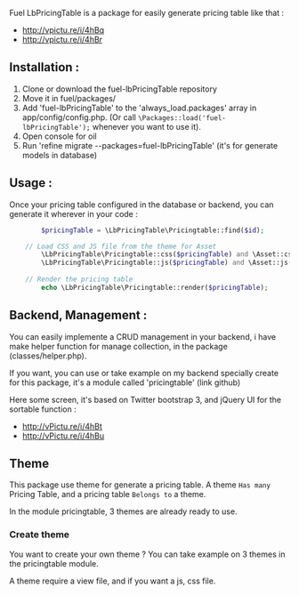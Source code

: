 Fuel LbPricingTable is a package for easily generate pricing table like that :

- http://vpictu.re/i/4hBq
- http://vpictu.re/i/4hBr

## Installation :

1. Clone or download the fuel-lbPricingTable repository
2. Move it in fuel/packages/
3. Add 'fuel-lbPricingTable' to the 'always_load.packages' array in app/config/config.php. (Or call `\Packages::load('fuel-lbPricingTable');` whenever you want to use it).
4. Open console for oil
5. Run 'refine migrate --packages=fuel-lbPricingTable' (it's for generate models in database)

## Usage :

Once your pricing table configured in the database or backend, you can generate it wherever in your code :

```php
        $pricingTable = \LbPricingTable\Pricingtable::find($id);

	// Load CSS and JS file from the theme for Asset        
        \LbPricingTable\Pricingtable::css($pricingTable) and \Asset::css(\LbPricingTable\Pricingtable::css($pricingTable), array(), 'layout', false);
        \LbPricingTable\Pricingtable::js($pricingTable) and \Asset::js(\LbPricingTable\Pricingtable::js($pricingTable), array(), 'js_bottom', false);
	
	// Render the pricing table
        echo \LbPricingTable\Pricingtable::render($pricingTable);
```

## Backend, Management :

You can easily implemente a CRUD management in your backend, i have make helper function for manage collection, in the package (classes/helper.php).

If you want, you can use or take example on my backend specially create for this package, it's a module called 'pricingtable' (link github)

Here some screen, it's based on Twitter bootstrap 3, and jQuery UI for the sortable function :

- http://vPictu.re/i/4hBt
- http://vPictu.re/i/4hBu


## Theme

This package use theme for generate a pricing table. A theme `Has many` Pricing Table, and a pricing table `Belongs to` a theme.

In the module pricingtable, 3 themes are already ready to use.

### Create theme

You want to create your own theme ? You can take example on 3 themes in the pricingtable module.

A theme require a view file, and if you want a js, css file.